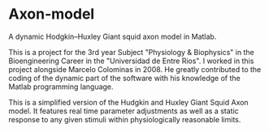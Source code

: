 # Axon-model
A dynamic Hodgkin–Huxley Giant squid axon model in Matlab.

This is a project for the 3rd year Subject "Physiology & Biophysics" in the Bioengineering Career in the "Universidad de Entre Rios".
I worked in this project alongside Marcelo Colominas in 2008. He greatly contributed to the coding of the dynamic part of the software with his knowledge of the Matlab programming language.

This is a simplified version of the Hudgkin and Huxley Giant Squid Axon model. It features real time parameter adjustments as well as a static response to any given stimuli within physiologically reasonable limits.
